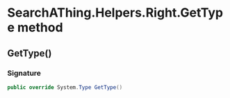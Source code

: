 # SearchAThing.Helpers.Right.GetType method
## GetType()
### Signature
```csharp
public override System.Type GetType()
```
